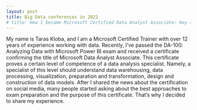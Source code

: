 ```yaml
---
layout: post
title: Big Data conferences in 2022
# title: How I became Microsoft Certified Data Analyst Associate: key tips
---
```


My name is Taras Kloba, and I am a Microsoft Certified Trainer with over 12 years of experience working with data. Recently, I’ve passed the DA-100: Analyzing Data with Microsoft Power BI exam and received a certificate confirming the title of Microsoft Data Analyst Associate. This certificate proves a certain level of competence of a data analysis specialist. Namely, a specialist of this level should understand data warehousing, data processing, visualization, preparation and transformation, design and construction of data models. After I shared the news about the certification on social media, many people started asking about the best approaches to exam preparation and the purpose of this certificate. That’s why I decided to share my experience.
